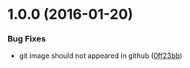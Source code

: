 <a name="1.0.0"></a>
# 1.0.0 (2016-01-20)


### Bug Fixes

* git image should not appeared in github ([0ff23bb](https://github.com/gcaaa31928/CourseWeb/commit/0ff23bb))



